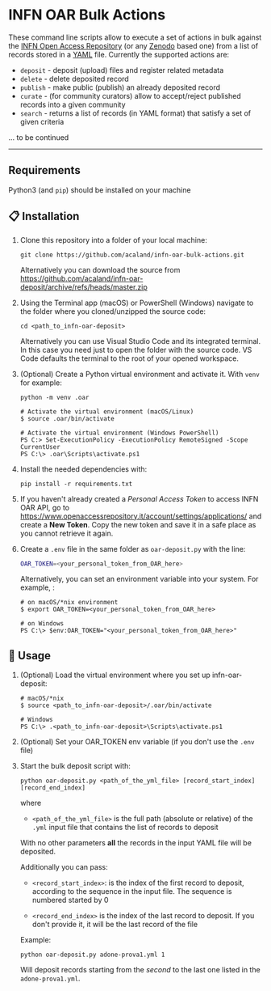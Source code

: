 # INFN OAR Bulk Actions

These command line scripts allow to execute a set of actions in bulk against the [INFN Open Access Repository](https://www.openaccessrepository)  (or any [Zenodo](https://zenodo.org) based one) from a list of records stored in a [YAML](https://yaml.org) file. Currently the supported actions are:

- `deposit` - deposit (upload) files and register related metadata
- `delete`  - delete deposited record
- `publish` - make public (publish) an already deposited record
- `curate`  - (for community curators) allow to accept/reject published records into a given community
- `search`  - returns a list of records (in YAML format) that satisfy a set of given criteria

... to be continued

---


## Requirements

Python3 (and `pip`) should be installed on your machine


## 📋 Installation

1. Clone this repository into a folder of your local machine:
   
   ```
   git clone https://github.com/acaland/infn-oar-bulk-actions.git
   ```

   Alternatively you can download the source from https://github.com/acaland/infn-oar-deposit/archive/refs/heads/master.zip

2. Using the Terminal app (macOS) or PowerShell (Windows) navigate to the folder where you cloned/unzipped the source code:

   ```
   cd <path_to_infn-oar-deposit>
   ```

   Alternatively you can use Visual Studio Code and its integrated terminal. In this case you need just to open the folder with the source code. VS Code defaults the terminal to the root of your opened workspace.

3. (Optional) Create a Python virtual environment and activate it. With `venv` for example:
   
   ```
   python -m venv .oar
   
   # Activate the virtual environment (macOS/Linux)
   $ source .oar/bin/activate

   # Activate the virtual environment (Windows PowerShell)
   PS C:> Set-ExecutionPolicy -ExecutionPolicy RemoteSigned -Scope CurrentUser
   PS C:\> .oar\Scripts\activate.ps1

   ```

4. Install the needed dependencies with:

   ```
   pip install -r requirements.txt
   ```

  5. If you haven't already created a _Personal Access Token_ to access INFN OAR API, go to https://www.openaccessrepository.it/account/settings/applications/ and create a **New Token**. Copy the new token and save it in a safe place as you cannot retrieve it again. 
   
  6. Create a `.env` file in the same folder as `oar-deposit.py` with the line:
     ```bash
     OAR_TOKEN=<your_personal_token_from_OAR_here>
     ```
     Alternatively, you can set an environment variable into your system. For example, :

     ```
     # on macOS/*nix environment
     $ export OAR_TOKEN=<your_personal_token_from_OAR_here>

     # on Windows
     PS C:\> $env:OAR_TOKEN="<your_personal_token_from_OAR_here>"
     ```



  ## 🚀 Usage
  
  1. (Optional) Load the virtual environment where you set up infn-oar-deposit:
     ```
     # macOS/*nix
     $ source <path_to_infn-oar-deposit>/.oar/bin/activate
     
     # Windows
     PS C:\> .<path_to_infn-oar-deposit>\Scripts\activate.ps1
     ```
  
  2. (Optional) Set your OAR_TOKEN env variable (if you don't use the `.env` file)
  
  3. Start the bulk deposit script with:   
     ```
     python oar-deposit.py <path_of_the_yml_file> [record_start_index] [record_end_index]
     ```
     
     where
     - `<path_of_the_yml_file>` is the full path (absolute or relative) of the `.yml` input file that contains the list of records to deposit

     With no other parameters **all** the records in the input YAML file will be deposited.

     Additionally you can pass: 
     
     - `<record_start_index>`: is the index of the first record to deposit, according to the sequence in the input file. The sequence is numbered started by 0

     - `<record_end_index>` is the index of the last record to deposit. If you don't provide it, it will be the last record of the file
     
     Example:
     ```
     python oar-deposit.py adone-prova1.yml 1
     ```
     Will deposit records starting from the *second* to the last one listed in the `adone-prova1.yml`.



